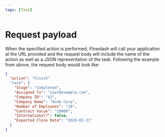 ```yaml
---
tags: [Task]
---
```


# Request payload

When the specified action is performed, Flowdash will call your application at the URL provided and the request body will include the name of the action as well as a JSON representation of the task. Following the example from above, the request body would look like:

```json
{
  "action": "Finish"
  "task": {
    "Stage": "Completed",
    "Assigned To": "user@example.com",
    "Company ID": "42",
    "Company Name": "Acme Corp",
    "Number of Employees": "20",
    "Contract Value": "10000",
    "International?": false,
    "Expected Close Date": "2020-01-31"
  }
}
```